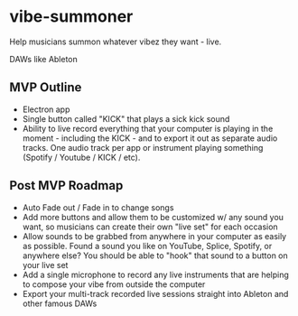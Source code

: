 # vibe-summoner
Help musicians summon whatever vibez they want - live.

DAWs like Ableton

## MVP Outline
- Electron app
- Single button called "KICK" that plays a sick kick sound
- Ability to live record everything that your computer is playing in the moment - including the KICK - and to export it out as separate audio tracks. One audio track per app or instrument playing something (Spotify / Youtube / KICK / etc).

## Post MVP Roadmap
- Auto Fade out / Fade in to change songs
- Add more buttons and allow them to be customized w/ any sound you want, so musicians can create their own "live set" for each occasion
- Allow sounds to be grabbed from anywhere in your computer as easily as possible. Found a sound you like on YouTube, Splice, Spotify, or anywhere else? You should be able to "hook" that sound to a button on your live set
- Add a single microphone to record any live instruments that are helping to compose your vibe from outside the computer
- Export your multi-track recorded live sessions straight into Ableton and other famous DAWs
